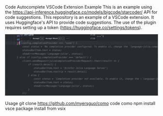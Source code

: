 Code Autocomplete VSCode Extension Example
This is an example using the https://api-inference.huggingface.co/models/bigcode/starcoder/ API for code suggestions.
This repository is an example of a VSCode extension. It uses Huggingface's API to provide code suggestions.
The use of the plugin requires setting up a token (https://huggingface.co/settings/tokens).

![img](./documents/screenshot/screenshot.jpg)

Usage
git clone https://github.com/myersguo/como
code como
npm install
vsce package
install from vsix

